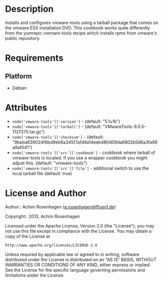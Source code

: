 Description
===========

Installs and configures vmware-tools using a tarball package that comes on the vmware ESX installation DVD.
This cookbook works quite differently from the yumrepo::vwmare-tools recipe which installs rpms from vmware's public repository.

Requirements
============

Platform
--------

* Debian

Attributes
==========

* `node['vmware-tools']['version']` - (default: "5.1u1b")
* `node['vmware-tools']['tarball']` - (default: "VMwareTools-9.0.5-1137270.tar.gz")
* `node['vmware-tools']['checksum']` - (default: "9beba639024f6bd9eb6a345f7a1d9a14eeb480d09da6802b5d6a3fa69a9af041")
* `node['vmware-tools']['src']['cookbook']` - cookbook where tarball of vmware-tools is located. If you use a wrapper cookbook you might adjust this. (default: "vmware-tools")
* `node['vmware-tools']['src']['file']` - additional switch to use the local tarball file (default: true)

License and Author
==================

Author:: Achim Rosenhagen (<a.rosenhagen@ffuenf.de>)

Copyright:: 2013, Achim Rosenhagen

Licensed under the Apache License, Version 2.0 (the "License");
you may not use this file except in compliance with the License.
You may obtain a copy of the License at

    http://www.apache.org/licenses/LICENSE-2.0

Unless required by applicable law or agreed to in writing, software
distributed under the License is distributed on an "AS IS" BASIS,
WITHOUT WARRANTIES OR CONDITIONS OF ANY KIND, either express or implied.
See the License for the specific language governing permissions and
limitations under the License.